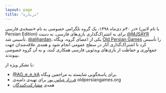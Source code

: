 ```yaml
---
layout: page
title: "درباره"
---
```


در ۳۰م دی‌ماه ۱۳۹۸، یک گروه تلگرامی خصوصی به نام «نسخه‌ی فارسی» (با نام لاتین Persian Edition) برای به اشتراک‌گذاری بازی‌های فارسی، به دست <a href="/contributors/#MJSAYR">@MJSAYR</a> تأسیس شد. <a href="/contributors/#alihardan">@alihardan</a>، یکی از اعضای گروه، وبگاه <a href="https://oldpersiangames.org/">Old Persian Games</a> را تأسیس کرد تا اشتراک‌گذاری آثار در سطح عمومی انجام شود و همه‌ی علاقه‌مندان جهت جمع‌آوری و حفاظت از بازی‌های ویدئویی فارسی همکاری کنند، و به آن گروه خصوصی بپیوندند.

با تشکر ویژه از:

- <a href="/contributors/#AG_e_e_kA">@AG_e_e_kA</a> برای پاسخگویی شایسته به مراجعین وبگاه.
- <a href="/contributors/#docfarzad">فرزاد عباس پور</a> برای تهیه‌ی دامنه‌ی oldpersiangames.org
- همه‌ی <a href="/contributors/">مشارکت‌کنندگان</a>